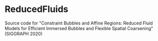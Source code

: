 # ReducedFluids
Source code for "Constraint Bubbles and Affine Regions: Reduced Fluid Models for Efficient Immersed Bubbles and Flexible Spatial Coarsening" (SIGGRAPH 2020)
